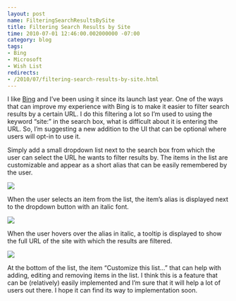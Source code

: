 ```yaml
---
layout: post
name: FilteringSearchResultsBySite
title: Filtering Search Results by Site
time: 2010-07-01 12:46:00.002000000 -07:00
category: blog
tags:
- Bing
- Microsoft
- Wish List
redirects:
- /2010/07/filtering-search-results-by-site.html
---
```

I like [Bing](http://www.bing.com/) and I’ve been using it since its launch last year. One of the ways that can improve my experience with Bing is to make it easier to filter search results by a certain URL. I do this filtering a lot so I’m used to using the keyword “site:” in the search box, what is difficult about it is entering the URL. So, I’m suggesting a new addition to the UI that can be optional where users will opt-in to use it.

Simply add a small dropdown list next to the search box from which the user can select the URL he wants to filter results by. The items in the list are customizable and appear as a short alias that can be easily remembered by the user.

<img class="imageInCenter" src="{{ site.imagesFolder }}{{ page.name }}/SearchSitesUI01.png">

When the user selects an item from the list, the item’s alias is displayed next to the dropdown button with an italic font.

<img class="imageInCenter" src="{{ site.imagesFolder }}{{ page.name }}/SearchSitesUI02.png">

When the user hovers over the alias in italic, a tooltip is displayed to show the full URL of the site with which the results are filtered.

<img class="imageInCenter" src="{{ site.imagesFolder }}{{ page.name }}/SearchSitesUI03.png">

At the bottom of the list, the item “Customize this list…” that can help with adding, editing and removing items in the list.
 I think this is a feature that can be (relatively) easily implemented and I’m sure that it will help a lot of users out there. I hope it can find its way to implementation soon.